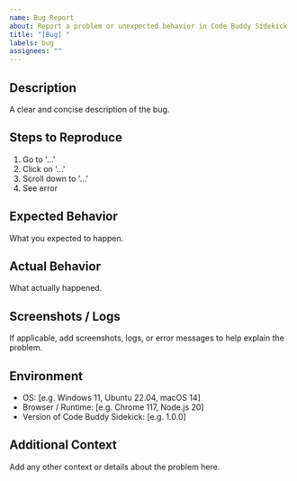 ```yaml
---
name: Bug Report
about: Report a problem or unexpected behavior in Code Buddy Sidekick
title: "[Bug] "
labels: bug
assignees: ""
---
```


## Description

A clear and concise description of the bug.

## Steps to Reproduce

1. Go to '...'
2. Click on '...'
3. Scroll down to '...'
4. See error

## Expected Behavior

What you expected to happen.

## Actual Behavior

What actually happened.

## Screenshots / Logs

If applicable, add screenshots, logs, or error messages to help explain the problem.

## Environment

- OS: [e.g. Windows 11, Ubuntu 22.04, macOS 14]
- Browser / Runtime: [e.g. Chrome 117, Node.js 20]
- Version of Code Buddy Sidekick: [e.g. 1.0.0]

## Additional Context

Add any other context or details about the problem here.
